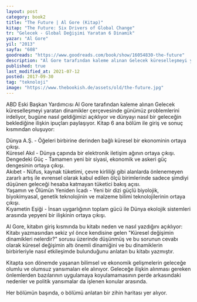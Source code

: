 ```yaml
---
layout: post  
category: book2  
title: "The Future | Al Gore (Kitap)"  
kitap: "The Future: Six Drivers of Global Change"  
tr: "Gelecek - Global Değişimi Yaratan 6 Dinamik"  
yazar: "Al Gore"  
yil: "2013"  
sayfa: "608"  
goodreads: "https://www.goodreads.com/book/show/16054830-the-future"
description: "Al Gore tarafından kaleme alınan Gelecek küreselleşmeyi yaratan dinamikler çerçevesinde günümüz problemlerini irdeliyor."
published: true
last_modified_at: 2021-07-12
posted: 2017-09-30
tag: "teknoloji"
image: "https://www.thebookish.de/assets/old/the-future.jpg"
---
```


ABD Eski Başkan Yardımcısı Al Gore tarafından kaleme alınan Gelecek küreselleşmeyi yaratan dinamikler çerçevesinde günümüz problemlerini irdeliyor, bugüne nasıl geldiğimizi açıklıyor ve dünyayı nasıl bir geleceğin beklediğine ilişkin ipuçları paylaşıyor. Kitap 6 ana bölüm ile giriş ve sonuç kısmından oluşuyor:  
  
Dünya A.Ş. - Öğeleri birbirine derinden bağlı küresel bir ekonominin ortaya çıkışı.  
Küresel Akıl - Dünya çapında bir elektronik iletişim ağının ortaya çıkışı.  
Dengedeki Güç - Tamamen yeni bir siyasi, ekonomik ve askeri güç dengesinin ortaya çıkışı.  
Akıbet - Nüfus, kaynak tüketimi, çevre kirliliği gibi alanlarda önlenemeyen zararlı artış ile evrensel olarak kabul edilen ölçü birimlerinde sadece şimdiyi düşünen geleceği hesaba katmayan tüketici bakış açısı.  
Yaşamın ve Ölümün Yeniden İcadı - Yeni bir dizi güçlü biyolojik, biyokimyasal, genetik teknolojinin ve malzeme bilimi teknolojilerinin ortaya çıkışı.  
Kıyametin Eşiği - İnsan uygarlığının toplam gücü ile Dünya ekolojik sistemleri arasında yepyeni bir ilişkinin ortaya çıkışı.  
  
Al Gore, kitabın giriş kısmında bu kitabı neden ve nasıl yazdığını açıklıyor: Kitabı yazmasından sekiz yıl önce kendisine gelen "Küresel değişimin dinamikleri nelerdir?" sorusu üzerinde düşünmüş ve bu sorunun cevabı olarak küresel değişimin altı önemli dinamiğini ve bu dinamiklerin birbirleriyle nasıl etkileşimde bulunduğunu anlatan bu kitabı yazmıştır.  
  
Kitapta son dönemde yaşanan bilimsel ve ekonomik gelişmelerin geleceğe olumlu ve olumsuz yansımaları ele alınıyor. Geleceğe ilişkin alınması gereken önlemlerden bazılarının uygulamaya koyulamamasının perde arkasındaki nedenler ve politik yansımalar da işlenen konular arasında.  
  
Her bölümün başında, o bölümü anlatan bir zihin haritası yer alıyor.  
  
  

